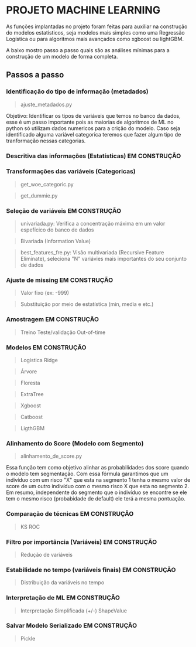 # PROJETO MACHINE LEARNING

As funções implantadas no projeto foram feitas para auxiliar na construção do modelos estatísticos, seja modelos mais simples como uma Regressão Logística ou para algoritmos mais avançados como xgboost ou lightGBM.

A baixo mostro passo a passo quais são as análises mínimas para a construção de um modelo de forma completa.

## Passos a passo

### Identificação do tipo de informação (metadados) 

> ajuste_metadados.py 

Objetivo: Identificar os tipos de variáveis que temos no banco da dados, esse é um passo importante pois as maiorias de algoritmos de ML no python só utilizam dados numericos para a crição do modelo. Caso seja identificado alguma variável categorica teremos que fazer algum tipo de tranformação nessas categorias.

### Descritiva das informações (Estatísticas) <font collor="#ff0000"> EM CONSTRUÇÃO </font>

### Transformações das variáveis (Categoricas) 

> get_woe_categoric.py

> get_dummie.py

### Seleção de variáveis <font collor="#ff0000"> EM CONSTRUÇÃO </font>

> univariada.py: Verifica a concentração máxima em um valor espefícico do banco de dados

> Bivariada (Information Value)

> best_features_fre.py: Visão multivariada (Recursive Feature Eliminate), seleciona "N" variávies mais importantes do seu conjunto de dados

### Ajuste de missing <font collor="#ff0000"> EM CONSTRUÇÃO </font>

> Valor fixo (ex: -999)

> Substituição por meio de estatística (min, media e etc.)

### Amostragem <font collor="#ff0000"> EM CONSTRUÇÃO </font>

> Treino
> Teste/validação
> Out-of-time

### Modelos <font collor="#ff0000"> EM CONSTRUÇÃO </font>

> Logistica Ridge

> Árvore

> Floresta

> ExtraTree

> Xgboost

> Catboost

> LigthGBM

### Alinhamento do Score (Modelo com Segmento)

> alinhamento_de_score.py

Essa função tem como objetivo alinhar as probabilidades dos score quando o modelo tem segmentação. Com essa fórmula garantimos que um indivíduo com um risco "X" que esta na segmento 1 tenha o mesmo valor de score de um outro indivíduo com o mesmo risco X que esta no segmento 2. Em resumo, independente do segmento que o indivíduo se encontre se ele tem o mesmo risco (probabidade de default) ele terá a mesma pontuação. 

### Comparação de técnicas <font collor="#ff0000"> EM CONSTRUÇÃO </font>

> KS
> ROC

### Filtro por importância (Variáveis) <font collor="#ff0000"> EM CONSTRUÇÃO </font>

> Redução de variáveis 

### Estabilidade no tempo (variáveis finais) <font collor="#ff0000"> EM CONSTRUÇÃO </font>

> Distribuição da variáveis no tempo

### Interpretação de ML <font collor="#ff0000"> EM CONSTRUÇÃO </font>

> Interpretação Simplificada (+/-)
> ShapeValue

### Salvar Modelo Serializado <font collor="#ff0000"> EM CONSTRUÇÃO </font>

> Pickle
